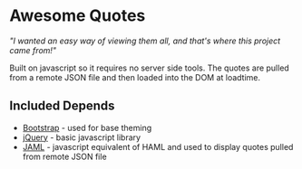 # Awesome Quotes

*"I wanted an easy way of viewing them all, and that's where this project came from!"*

Built on javascript so it requires no server side tools. The quotes are pulled from a remote JSON file and then loaded into the DOM at loadtime.

## Included Depends
* [Bootstrap](http://getbootstrap.com/) - used for base theming
* [jQuery](http://jquery.com) - basic javascript library
* [JAML](https://github.com/edspencer/jaml) - javascript equivalent of HAML and used to display quotes pulled from remote JSON file
